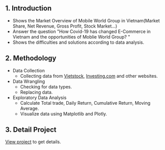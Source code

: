 ## 1. Introduction
- Shows the Market Overview of Mobile World Group in Vietnam(Market Share, Net Revenue, Gross Profit, Stock Market…)
- Answer the question "How Covid-19 has changed E-Commerce in Vietnam and the opportunities of Moblie World Group? "
- Shows the difficulties and solutions according to data analysis. 
## 2. Methodology 
- Data Collection
  - Collecting data from [Vietstock](https://finance.vietstock.vn/MWG-mobile-world-investment-corporation.htm), [Investing.com](https://www.investing.com/equities/mobile-world-investment-corp) and other websites.
- Data Wrangling
  - Checking for data types.
  - Replacing data.
- Exploratory Data Analysis
  - Calculate Total trade, Daily Return, Cumulative Return, Moving Average.
  - Visualize data using Matplotlib and Plotly.
 ## 3. Detail Project 
[View project](https://drive.google.com/file/d/18tVLDR4H-auqfvl1TUKu9WChDbwB3pu_/view?usp=sharing) to get details. 
